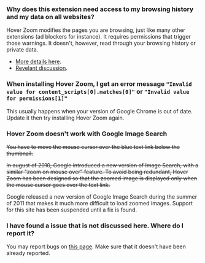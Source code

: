 

### Why does this extension need access to my browsing history and my data on all websites? ###

Hover Zoom modifies the pages you are browsing, just like many other extensions (ad blockers for instance). It requires permissions that trigger those warnings. It doesn't, however, read through your browsing history or private data.
  * [More details here](http://www.google.com/support/chrome/bin/answer.py?answer=186213).
  * [Revelant discussion](http://www.google.com/support/forum/p/Chrome/thread?tid=30636989775092ba).

### When installing Hover Zoom, I get an error message `"Invalid value for content_scripts[0].matches[0]"` or `"Invalid value for permissions[1]"` ###

This usually happens when your version of Google Chrome is out of date.
Update it then try installing Hover Zoom again.

### Hover Zoom doesn't work with Google Image Search ###

~~You have to move the mouse cursor over the blue text link below the thumbnail.~~

~~In august of 2010, Google introduced a new version of Image Search, with a similar "zoom on mouse over" feature. To avoid being redundant, Hover Zoom has been designed so that the zoomed image is displayed only when the mouse cursor goes over the text link.~~

Google released a new version of Google Image Search during the summer of 2011 that makes it much more difficult to load zoomed images. Support for this site has been suspended until a fix is found.

### I have found a issue that is not discussed here. Where do I report it? ###

You may report bugs on [this page](https://code.google.com/p/hoverzoom/issues/list). Make sure that it doesn't have been already reported.
